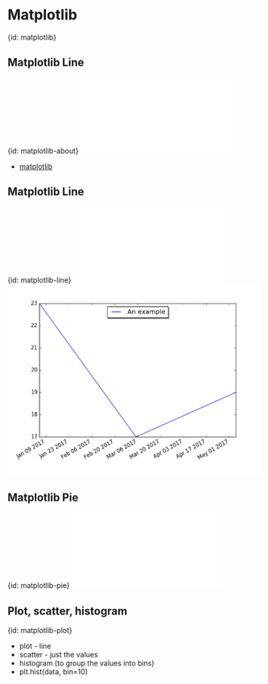 # Matplotlib
{id: matplotlib}


## Matplotlib Line
{id: matplotlib-about}
![](examples/matplotlib/line.py)

* [matplotlib](http://matplotlib.org/)



## Matplotlib Line
{id: matplotlib-line}
![](examples/matplotlib/line.py)
![](examples/matplotlib/line.png)


## Matplotlib Pie
{id: matplotlib-pie}
![](examples/matplotlib/pie.py)


## Plot, scatter, histogram
{id: matplotlib-plot}

* plot - line
* scatter - just the values
* histogram (to group the values into bins)
* plt.hist(data, bin=10)





